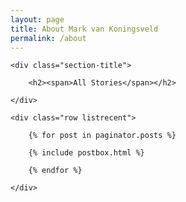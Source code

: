 ```yaml
---
layout: page
title: About Mark van Koningsveld
permalink: /about
---
```


<div class="row justify-content-between">
<div class="col-md-8 pr-5">

<!-- Posts Index
================================================== -->
<section class="recent-posts">

    <div class="section-title">

        <h2><span>All Stories</span></h2>

    </div>

    <div class="row listrecent">

        {% for post in paginator.posts %}

        {% include postbox.html %}

        {% endfor %}

    </div>

</section>

</div>

<div class="col-md-4">

</div>
</div>
